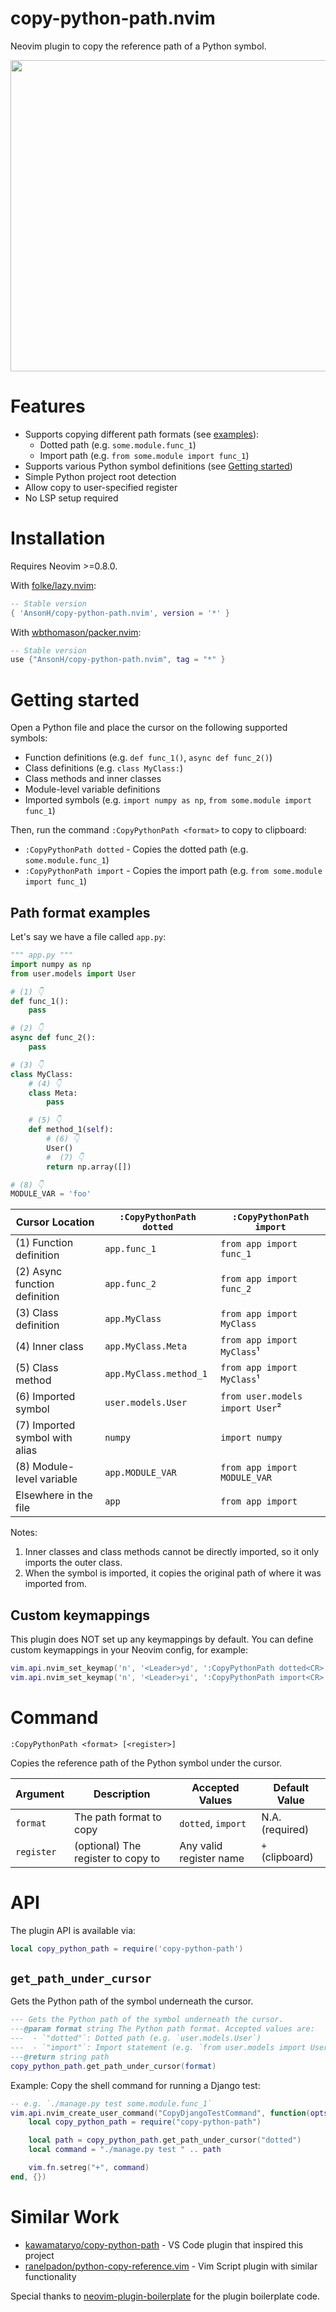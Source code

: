 # copy-python-path.nvim

Neovim plugin to copy the reference path of a Python symbol.

<image src="https://github.com/user-attachments/assets/5f2d48f3-3cb5-4316-bb8a-b4bcae3aadb8" width="795" height="498">

# Features

- Supports copying different path formats (see [examples](#path-format-examples)):
  - Dotted path (e.g. `some.module.func_1`)
  - Import path (e.g. `from some.module import func_1`)
- Supports various Python symbol definitions (see [Getting started](#getting-started))
- Simple Python project root detection
- Allow copy to user-specified register
- No LSP setup required

# Installation

Requires Neovim >=0.8.0.

With [folke/lazy.nvim](https://github.com/folke/lazy.nvim):

```lua
-- Stable version
{ 'AnsonH/copy-python-path.nvim', version = '*' }
```

With [wbthomason/packer.nvim](https://github.com/wbthomason/packer.nvim):

```lua
-- Stable version
use {"AnsonH/copy-python-path.nvim", tag = "*" }
```

# Getting started

Open a Python file and place the cursor on the following supported symbols:

- Function definitions (e.g. `def func_1()`, `async def func_2()`)
- Class definitions (e.g. `class MyClass:`)
- Class methods and inner classes
- Module-level variable definitions
- Imported symbols (e.g. `import numpy as np`, `from some.module import func_1`)

Then, run the command `:CopyPythonPath <format>` to copy to clipboard:

- `:CopyPythonPath dotted` - Copies the dotted path (e.g. `some.module.func_1`)
- `:CopyPythonPath import` - Copies the import path (e.g. `from some.module import func_1`)

## Path format examples

Let's say we have a file called `app.py`:

```py
""" app.py """
import numpy as np
from user.models import User

# (1) 👇
def func_1():
    pass

# (2) 👇
async def func_2():
    pass

# (3) 👇
class MyClass:
    # (4) 👇
    class Meta:
        pass

    # (5) 👇
    def method_1(self):
        # (6) 👇
        User()
        #  (7) 👇
        return np.array([])

# (8) 👇
MODULE_VAR = 'foo'
```

| Cursor Location                | `:CopyPythonPath dotted` | `:CopyPythonPath import`        |
| ------------------------------ | ------------------------ | ------------------------------- |
| (1) Function definition        | `app.func_1`             | `from app import func_1`        |
| (2) Async function definition  | `app.func_2`             | `from app import func_2`        |
| (3) Class definition           | `app.MyClass`            | `from app import MyClass`       |
| (4) Inner class                | `app.MyClass.Meta`       | `from app import MyClass`¹      |
| (5) Class method               | `app.MyClass.method_1`   | `from app import MyClass`¹      |
| (6) Imported symbol            | `user.models.User`       | `from user.models import User`² |
| (7) Imported symbol with alias | `numpy`                  | `import numpy`                  |
| (8) Module-level variable      | `app.MODULE_VAR`         | `from app import MODULE_VAR`    |
| Elsewhere in the file          | `app`                    | `from app import `              |

Notes:

1. Inner classes and class methods cannot be directly imported, so it only imports the outer class.
2. When the symbol is imported, it copies the original path of where it was imported from.

## Custom keymappings

This plugin does NOT set up any keymappings by default. You can define custom keymappings in your Neovim config, for example:

```lua
vim.api.nvim_set_keymap('n', '<Leader>yd', ':CopyPythonPath dotted<CR>', { noremap = true, silent = true })
vim.api.nvim_set_keymap('n', '<Leader>yi', ':CopyPythonPath import<CR>', { noremap = true, silent = true })
```

# Command

```
:CopyPythonPath <format> [<register>]
```

Copies the reference path of the Python symbol under the cursor.

| Argument   | Description                        | Accepted Values         | Default Value   |
| ---------- | ---------------------------------- | ----------------------- | --------------- |
| `format`   | The path format to copy            | `dotted`, `import`      | N.A. (required) |
| `register` | (optional) The register to copy to | Any valid register name | `+` (clipboard) |

# API

The plugin API is available via:

```lua
local copy_python_path = require('copy-python-path')
```

## `get_path_under_cursor`

Gets the Python path of the symbol underneath the cursor.

```lua
--- Gets the Python path of the symbol underneath the cursor.
---@param format string The Python path format. Accepted values are:
---  - `"dotted"`: Dotted path (e.g. `user.models.User`)
---  - `"import"`: Import statement (e.g. `from user.models import User`)
---@return string path
copy_python_path.get_path_under_cursor(format)
```

Example: Copy the shell command for running a Django test:

```lua
-- e.g. `./manage.py test some.module.func_1`
vim.api.nvim_create_user_command("CopyDjangoTestCommand", function(opts)
    local copy_python_path = require("copy-python-path")

    local path = copy_python_path.get_path_under_cursor("dotted")
    local command = "./manage.py test " .. path

    vim.fn.setreg("+", command)
end, {})
```

# Similar Work

- [kawamataryo/copy-python-path](https://github.com/kawamataryo/copy-python-path) - VS Code plugin that inspired this project
- [ranelpadon/python-copy-reference.vim](https://github.com/ranelpadon/python-copy-reference.vim) - Vim Script plugin with similar functionality

Special thanks to [neovim-plugin-boilerplate](https://github.com/shortcuts/neovim-plugin-boilerplate) for the plugin boilerplate code.
